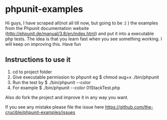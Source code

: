 phpunit-examples
================

Hi guys, I have scraped all(not all till now, but going to be :) ) the examples from the Phpunit documentation website 
(http://phpunit.de/manual/3.8/en/index.html) and put it into a executable php tests. The idea is that you learn fast 
when you see something working. I will keep on improving this. Have fun

Instructions to use it
----------------------

1. cd to project folder
2. Give executable permission to phpunit eg $ chmod aug+x ./bin/phpunit
3. Run the test by $ ./bin/phpunit --color <test name>
4. For example $ ./bin/phpunit --color 01StackTest.php

Also do fork the project and improve it in any way you want. 

If you see any mistake please file the issue here https://github.com/the-crucible/phpunit-examples/issues
